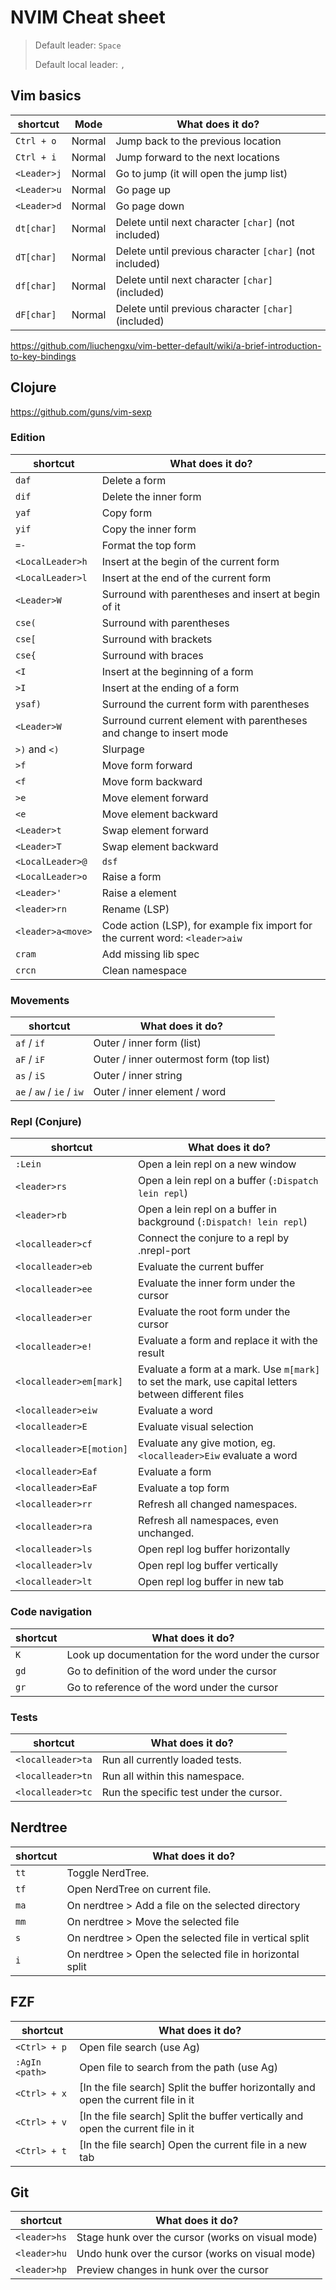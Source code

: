 # NVIM Cheat sheet

> Default leader: `Space`
> 
> Default local leader: `,`

## Vim basics
| shortcut | Mode | What does it do? |
| ---- | ------- | ------ |
| `Ctrl + o` | Normal | Jump back to the previous location |
| `Ctrl + i` | Normal | Jump forward to the next locations |
| `<Leader>j` | Normal | Go to jump (it will open the jump list) |
| `<Leader>u` | Normal | Go page up |
| `<Leader>d` | Normal | Go page down |
| `dt[char]` | Normal | Delete until next character `[char]` (not included) |
| `dT[char]` | Normal | Delete until previous character `[char]` (not included) |
| `df[char]` | Normal | Delete until next character `[char]` (included) |
| `dF[char]` | Normal | Delete until previous character `[char]` (included) |

https://github.com/liuchengxu/vim-better-default/wiki/a-brief-introduction-to-key-bindings

## Clojure
https://github.com/guns/vim-sexp
### Edition
| shortcut | What does it do? |
|----|-------|
| `daf`     | Delete a form |
| `dif`     | Delete the inner form |
| `yaf`     | Copy form |
| `yif`     | Copy the inner form |
| `=-`      | Format the top form |
| `<LocalLeader>h` | Insert at the begin of the current form |
| `<LocalLeader>l` | Insert at the end of the current form |
| `<Leader>W`      | Surround with parentheses and insert at begin of it |
| `cse(` | Surround with parentheses |
| `cse[` | Surround with brackets |
| `cse{` | Surround with braces |
| `<I` | Insert at the beginning of a form |
| `>I` | Insert at the ending of a form |
| `ysaf)` | Surround the current form with parentheses |
| `<Leader>W` | Surround current element with parentheses and change to insert mode |
| `>)` and `<)`| Slurpage |
| `>f` | Move form forward |
| `<f` | Move form backward |
| `>e` | Move element forward |
| `<e` | Move element backward |
| `<Leader>t` | Swap element forward |
| `<Leader>T` | Swap element backward |
| `<LocalLeader>@` | `dsf` | Splice the current form into its parent |
| `<LocalLeader>o`  | Raise a form | 
| `<Leader>'`  | Raise a element | 
| `<leader>rn` | Rename (LSP) |
| `<leader>a<move>` | Code action (LSP), for example fix import for the current word: `<leader>aiw` |
| `cram` | Add missing lib spec |
| `crcn` | Clean namespace |

### Movements
| shortcut | What does it do? |
|----|-------|
| `af` / `if`   | Outer / inner form (list) |
| `aF` / `iF`   | Outer / inner outermost form (top list) |
| `as` / `iS`   | Outer / inner string |
| `ae` / `aw` / `ie` / `iw` | Outer / inner element / word |

### Repl (Conjure)
| shortcut | What does it do? |
|----|-------|
| `:Lein`     | Open a lein repl on a new window |
| `<leader>rs` | Open a lein repl on a buffer (`:Dispatch lein repl`) |
| `<leader>rb` | Open a lein repl on a buffer in background (`:Dispatch! lein repl`) |
| `<localleader>cf` | Connect the conjure to a repl by .nrepl-port |
| `<localleader>eb` | Evaluate the current buffer |
| `<localleader>ee` | Evaluate the inner form under the cursor |
| `<localleader>er` | Evaluate the root form under the cursor |
| `<localleader>e!` | Evaluate a form and replace it with the result |
| `<localleader>em[mark]` | Evaluate a form at a mark. Use `m[mark]` to set the mark, use capital letters between different files |
| `<localleader>eiw` | Evaluate a word |
| `<localleader>E` | Evaluate visual selection | 
| `<localleader>E[motion]`| Evaluate any give motion, eg. `<localleader>Eiw` evaluate a word |
| `<localleader>Eaf` | Evaluate a form |
| `<localleader>EaF` | Evaluate a top form |
| `<localleader>rr`  | Refresh all changed namespaces. |
| `<localleader>ra`  | Refresh all namespaces, even unchanged. |
| `<localleader>ls` | Open repl log buffer horizontally |
| `<localleader>lv` | Open repl log buffer vertically |
| `<localleader>lt` | Open repl log buffer in new tab |

### Code navigation

| shortcut | What does it do? |
| -------- | ---------------- |
| `K` | Look up documentation for the word under the cursor |
| `gd` | Go to definition of the word under the cursor |
| `gr` | Go to reference of the word under the cursor |

### Tests
| shortcut | What does it do? |
| -------- | ---------------- |
| `<localleader>ta` | Run all currently loaded tests. |
| `<localleader>tn` | Run all within this namespace. |
| `<localleader>tc`   | Run the specific test under the cursor. |

## Nerdtree
| shortcut | What does it do? |
| -------- | ---------------- |
| `tt` | Toggle NerdTree. |
| `tf` | Open NerdTree on current file. |
| `ma` | On nerdtree > Add a file on the selected directory |
| `mm` | On nerdtree > Move the selected file |
| `s` | On nerdtree > Open the selected file in vertical split |
| `i` | On nerdtree > Open the selected file in horizontal split |

## FZF
| shortcut | What does it do? |
| -------- | ---------------- |
| `<Ctrl> + p` | Open file search (use Ag) |
| `:AgIn <path>` | Open file to search from the path (use Ag) |
| `<Ctrl> + x` | [In the file search] Split the buffer horizontally and open the current file in it|
| `<Ctrl> + v` | [In the file search] Split the buffer vertically and open the current file in it|
| `<Ctrl> + t` | [In the file search] Open the current file in a new tab|


## Git
| shortcut | What does it do? |
| -------- | ---------------- |
| `<leader>hs` | Stage hunk over the cursor (works on visual mode) |
| `<leader>hu` | Undo hunk over the cursor (works on visual mode) |
| `<leader>hp` | Preview changes in hunk over the cursor |
